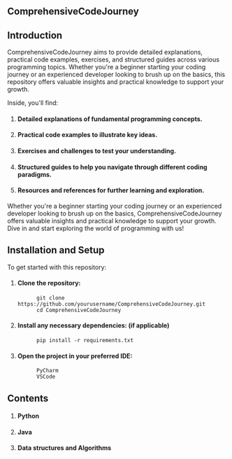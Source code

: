 ## ComprehensiveCodeJourney
## Introduction
ComprehensiveCodeJourney aims to provide detailed explanations, practical code examples, exercises, and structured guides across various programming topics. Whether you're a beginner starting your coding journey or an experienced developer looking to brush up on the basics, this repository offers valuable insights and practical knowledge to support your growth.

Inside, you'll find:

1. #### Detailed explanations of fundamental programming concepts.
1. #### Practical code examples to illustrate key ideas.
1. #### Exercises and challenges to test your understanding.
1. #### Structured guides to help you navigate through different coding paradigms.
1. #### Resources and references for further learning and exploration.
   
Whether you're a beginner starting your coding journey or an experienced developer looking to brush up on the basics, ComprehensiveCodeJourney offers valuable insights and practical knowledge to support your growth. Dive in and start exploring the world of programming with us!

## Installation and Setup

To get started with this repository:

1. #### Clone the repository:
             git clone https://github.com/yourusername/ComprehensiveCodeJourney.git
             cd ComprehensiveCodeJourney
1. #### Install any necessary dependencies: (if applicable)
             pip install -r requirements.txt
1. #### Open the project in your preferred IDE:
             PyCharm
             VSCode

## Contents

1. #### Python
2. #### Java
3. #### Data structures and Algorithms
